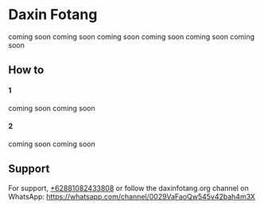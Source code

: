 
# Daxin Fotang

coming soon coming soon coming soon coming soon coming soon coming soon
## How to

#### 1

coming soon coming soon

#### 2

coming soon coming soon


## Support

For support, [+62881082433808](+62881-0824-33808) or ‎follow the daxinfotang.org channel on WhatsApp: https://whatsapp.com/channel/0029VaFaoQw545v42bah4m3X
